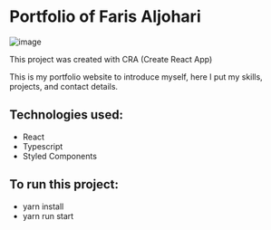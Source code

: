 # Portfolio of Faris Aljohari

 ![image](https://github.com/user-attachments/assets/f7b8c636-239e-4cb2-9d12-abf7bc2172ed)

This project was created with CRA (Create React App)

This is my portfolio website to introduce myself, here I put my skills, projects, and contact details.

## Technologies used:
- React
- Typescript
- Styled Components
 
## To run this project:
- yarn install
- yarn run start
